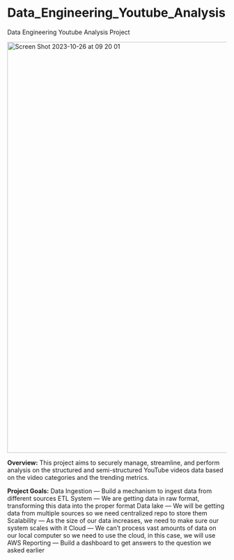 # Data_Engineering_Youtube_Analysis
Data Engineering Youtube Analysis Project


<img width="944" alt="Screen Shot 2023-10-26 at 09 20 01" src="https://github.com/surbhiwahie/Data_Engineering_Youtube_Analysis/assets/24772688/cb9ea4a8-c9c3-453d-a1a1-767355b6f928">


**Overview:**
This project aims to securely manage, streamline, and perform analysis on the structured and semi-structured YouTube videos data based on the video categories and the trending metrics.

**Project Goals:**
Data Ingestion — Build a mechanism to ingest data from different sources
ETL System — We are getting data in raw format, transforming this data into the proper format
Data lake — We will be getting data from multiple sources so we need centralized repo to store them
Scalability — As the size of our data increases, we need to make sure our system scales with it
Cloud — We can’t process vast amounts of data on our local computer so we need to use the cloud, in this case, we will use AWS
Reporting — Build a dashboard to get answers to the question we asked earlier
